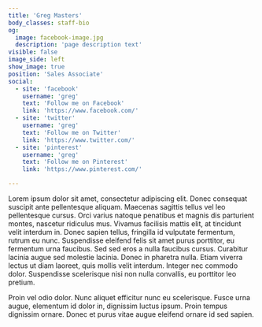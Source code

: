 ```yaml
---
title: 'Greg Masters'
body_classes: staff-bio
og:
  image: facebook-image.jpg
  description: 'page description text'
visible: false
image_side: left
show_image: true
position: 'Sales Associate'
social:
  - site: 'facebook'
    username: 'greg'
    text: 'Follow me on Facebook'
    link: 'https://www.facebook.com/'
  - site: 'twitter'
    username: 'greg'
    text: 'Follow me on Twitter'
    link: 'https://www.twitter.com/'
  - site: 'pinterest'
    username: 'greg'
    text: 'Follow me on Pinterest'
    link: 'https://www.pinterest.com/'

---
```


Lorem ipsum dolor sit amet, consectetur adipiscing elit. Donec consequat suscipit ante pellentesque aliquam. Maecenas sagittis tellus vel leo pellentesque cursus. Orci varius natoque penatibus et magnis dis parturient montes, nascetur ridiculus mus. Vivamus facilisis mattis elit, at tincidunt velit interdum in. Donec sapien tellus, fringilla id vulputate fermentum, rutrum eu nunc. Suspendisse eleifend felis sit amet purus porttitor, eu fermentum urna faucibus. Sed sed eros a nulla faucibus cursus. Curabitur lacinia augue sed molestie lacinia. Donec in pharetra nulla. Etiam viverra lectus ut diam laoreet, quis mollis velit interdum. Integer nec commodo dolor. Suspendisse scelerisque nisi non nulla convallis, eu porttitor leo pretium.

Proin vel odio dolor. Nunc aliquet efficitur nunc eu scelerisque. Fusce urna augue, elementum id dolor in, dignissim luctus ipsum. Proin tempus dignissim ornare. Donec et purus vitae augue eleifend ornare id sed sapien.
